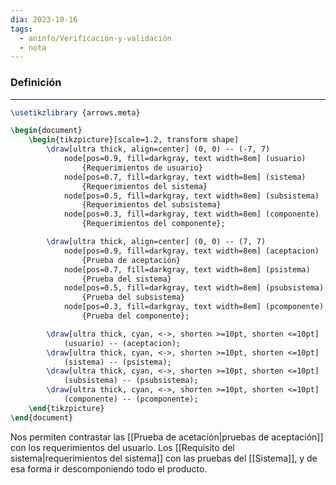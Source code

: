 ```yaml
---
dia: 2023-10-16
tags:
  - aninfo/Verificación-y-validación
  - nota
---
```

### Definición
---

```tikz
\usetikzlibrary {arrows.meta}

\begin{document} 
	\begin{tikzpicture}[scale=1.2, transform shape]
		\draw[ultra thick, align=center] (0, 0) -- (-7, 7)
			node[pos=0.9, fill=darkgray, text width=8em] (usuario)
				{Requerimientos de usuario}
			node[pos=0.7, fill=darkgray, text width=8em] (sistema)
				{Requerimientos del sistema}
			node[pos=0.5, fill=darkgray, text width=8em] (subsistema)
				{Requerimientos del subsistema}
			node[pos=0.3, fill=darkgray, text width=8em] (componente)
				{Requerimientos del componente};

		\draw[ultra thick, align=center] (0, 0) -- (7, 7)
			node[pos=0.9, fill=darkgray, text width=8em] (aceptacion)
				{Prueba de aceptación}
			node[pos=0.7, fill=darkgray, text width=8em] (psistema)
				{Prueba del sistema}
			node[pos=0.5, fill=darkgray, text width=8em] (psubsistema)
				{Prueba del subsistema}
			node[pos=0.3, fill=darkgray, text width=8em] (pcomponente)
				{Prueba del componente};

		\draw[ultra thick, cyan, <->, shorten >=10pt, shorten <=10pt] 
			(usuario) -- (aceptacion);
		\draw[ultra thick, cyan, <->, shorten >=10pt, shorten <=10pt] 
			(sistema) -- (psistema);
		\draw[ultra thick, cyan, <->, shorten >=10pt, shorten <=10pt] 
			(subsistema) -- (psubsistema);
		\draw[ultra thick, cyan, <->, shorten >=10pt, shorten <=10pt] 
			(componente) -- (pcomponente);
	\end{tikzpicture}
\end{document}
```

Nos permiten contrastar las [[Prueba de acetación|pruebas de aceptación]] con los requerimientos del usuario. Los [[Requisito del sistema|requerimientos del sistema]] con las pruebas del [[Sistema]], y de esa forma ir descomponiendo todo el producto.
